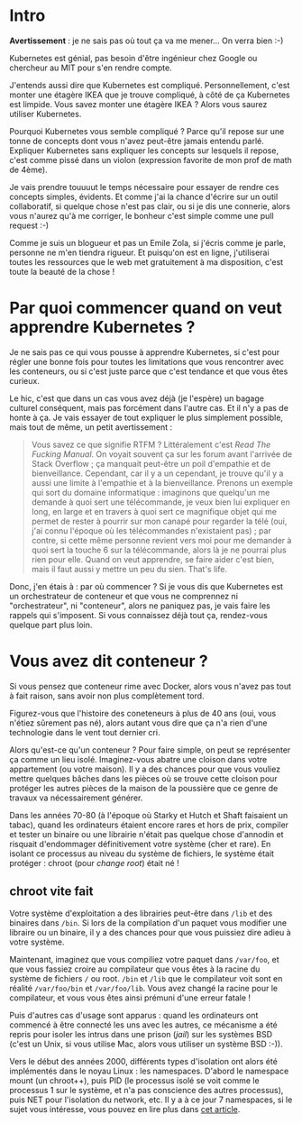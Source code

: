 # Intro

**Avertissement** : je ne sais pas où tout ça va me mener... On verra bien :-)

Kubernetes est génial, pas besoin d'être ingénieur chez Google ou chercheur au MIT pour s'en rendre compte.

J'entends aussi dire que Kubernetes est compliqué. Personnellement, c'est monter une étagère IKEA que je trouve compliqué, à côté de ça Kubernetes est limpide. Vous savez monter une étagère IKEA ? Alors vous saurez utiliser Kubernetes.

Pourquoi Kubernetes vous semble compliqué ? Parce qu'il repose sur une tonne de concepts dont vous n'avez peut-être jamais entendu parlé. Expliquer Kubernetes sans expliquer les concepts sur lesquels il repose, c'est comme pissé dans un violon (expression favorite de mon prof de math de 4ème).

Je vais prendre touuuut le temps nécessaire pour essayer de rendre ces concepts simples, évidents. Et comme j'ai la chance d'écrire sur un outil collaboratif, si quelque chose n'est pas clair, ou si je dis une connerie, alors vous n'aurez qu'à me corriger, le bonheur c'est simple comme une pull request :-)

Comme je suis un blogueur et pas un Emile Zola, si j'écris comme je parle, personne ne m'en tiendra rigueur. Et puisqu'on est en ligne, j'utiliserai toutes les ressources que le web met gratuitement à ma disposition, c'est toute la beauté de la chose !

# Par quoi commencer quand on veut apprendre Kubernetes ?

Je ne sais pas ce qui vous pousse à apprendre Kubernetes, si c'est pour régler une bonne fois pour toutes les limitations que vous rencontrer avec les conteneurs, ou si c'est juste parce que c'est tendance et que vous êtes curieux.

Le hic, c'est que dans un cas vous avez déjà (je l'espère) un bagage culturel conséquent, mais pas forcément dans l'autre cas. Et il n'y a pas de honte à ça. Je vais essayer de tout expliquer le plus simplement possible, mais tout de même, un petit avertissement :

> Vous savez ce que signifie RTFM ? Littéralement c'est *Read The Fucking Manual*. On voyait souvent ça sur les forum avant l'arrivée de Stack Overflow ; ça manquait peut-être un poil d'empathie et de bienveillance. Cependant, car il y a un cependant, je trouve qu'il y a aussi une limite à l'empathie et à la bienveillance. Prenons un exemple qui sort du domaine informatique : imaginons que quelqu'un me demande à quoi sert une télécommande, je veux bien lui expliquer en long, en large et en travers à quoi sert ce magnifique objet qui me permet de rester à pourrir sur mon canapé pour regarder la télé (oui, j'ai connu l'époque où les télécommandes n'existaient pas) ; par contre, si cette même personne revient vers moi pour me demander à quoi sert la touche 6 sur la télécommande, alors là je ne pourrai plus rien pour elle. Quand on veut apprendre, se faire aider c'est bien, mais il faut aussi y mettre un peu du sien. That's life.

Donc, j'en étais à : par où commencer ? Si je vous dis que Kubernetes est un orchestrateur de conteneur et que vous ne comprennez ni "orchestrateur", ni "conteneur", alors ne paniquez pas, je vais faire les rappels qui s'imposent. Si vous connaissez déjà tout ça, rendez-vous quelque part plus loin.

# Vous avez dit conteneur ?

Si vous pensez que conteneur rime avec Docker, alors vous n'avez pas tout à fait raison, sans avoir non plus complètement tord.

Figurez-vous que l'histoire des coneteneurs à plus de 40 ans (oui, vous n'étiez sûrement pas né), alors autant vous dire que ça n'a rien d'une technologie dans le vent tout dernier cri.

Alors qu'est-ce qu'un conteneur ? Pour faire simple, on peut se représenter ça comme un lieu isolé. Imaginez-vous abatre une cloison dans votre appartement (ou votre maison). Il y a des chances pour que vous vouliez mettre quelques bâches dans les pièces où se trouve cette cloison pour protéger les autres pièces de la maison de la poussière que ce genre de travaux va nécessairement générer.

Dans les années 70-80 (à l'époque où Starky et Hutch et Shaft faisaient un tabac), quand les ordinateurs étaient encore rares et hors de prix, compiler et tester un binaire ou une librairie n'était pas quelque chose d'annodin et risquait d'endommager définitivement votre système (cher et rare). En isolant ce processus au niveau du système de fichiers, le système était protéger : chroot (pour *change root*) était né !

## chroot vite fait

Votre système d'exploitation a des librairies peut-être dans `/lib` et des binaires dans `/bin`. Si lors de la compilation d'un paquet vous modifier une libraire ou un binaire, il y a des chances pour que vous puissiez dire adieu à votre système.

Maintenant, imaginez que vous compiliez votre paquet dans `/var/foo`, et que vous fassiez croire au compilateur que vous êtes à la racine du système de fichiers `/` ou root. `/bin` et `/lib` que le compilateur voit sont en réalité `/var/foo/bin` et `/var/foo/lib`. Vous avez changé la racine pour le compilateur, et vous vous êtes ainsi prémuni d'une erreur fatale !

Puis d'autres cas d'usage sont apparus : quand les ordinateurs ont commencé à être connecté les uns avec les autres, ce mécanisme a été repris pour isoler les intrus dans une prison (*jail*) sur les systèmes BSD (c'est un Unix, si vous utilise Mac, alors vous utiliser un système BSD :-)).

Vers le début des années 2000, différents types d'isolation ont alors été implémentés dans le noyau Linux : les namespaces. D'abord le namespace mount (un chroot++), puis PID (le processus isolé se voit comme le processus 1 sur le système, et n'a pas conscience des autres processus), puis NET pour l'isolation du network, etc. Il y a à ce jour 7 namespaces, si le sujet vous intéresse, vous pouvez en lire plus dans [cet article](https://en.wikipedia.org/wiki/Linux_namespaces).